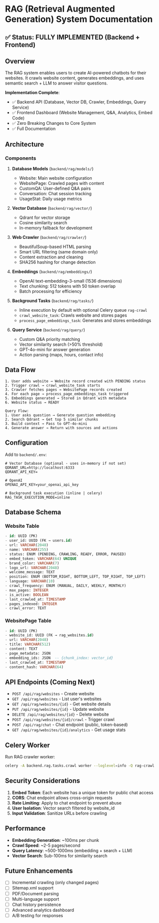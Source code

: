 # RAG (Retrieval Augmented Generation) System Documentation

## ✅ Status: FULLY IMPLEMENTED (Backend + Frontend)

## Overview

The RAG system enables users to create AI-powered chatbots for their websites. It crawls website content, generates embeddings, and uses semantic search + LLM to answer visitor questions.

**Implementation Complete**:
- ✅ Backend API (Database, Vector DB, Crawler, Embeddings, Query Service)
- ✅ Frontend Dashboard (Website Management, Q&A, Analytics, Embed Code)
- ✅ Zero Breaking Changes to Core System
- ✅ Full Documentation

## Architecture

### Components

1. **Database Models** (`backend/rag/models/`)
   - Website: Main website configuration
   - WebsitePage: Crawled pages with content
   - CustomQA: User-defined Q&A pairs
   - Conversation: Chat session tracking
   - UsageStat: Daily usage metrics

2. **Vector Database** (`backend/rag/vector/`)
   - Qdrant for vector storage
   - Cosine similarity search
   - In-memory fallback for development

3. **Web Crawler** (`backend/rag/crawler/`)
   - BeautifulSoup-based HTML parsing
   - Smart URL filtering (same domain only)
   - Content extraction and cleaning
   - SHA256 hashing for change detection

4. **Embeddings** (`backend/rag/embeddings/`)
   - OpenAI text-embedding-3-small (1536 dimensions)
   - Text chunking: 512 tokens with 50 token overlap
   - Batch processing for efficiency

5. **Background Tasks** (`backend/rag/tasks/`)
   - Inline execution by default with optional Celery queue `rag-crawl`
   - `crawl_website_task`: Crawls website and stores pages
   - `process_page_embeddings_task`: Generates and stores embeddings

6. **Query Service** (`backend/rag/query/`)
   - Custom Q&A priority matching
   - Vector similarity search (>50% threshold)
   - GPT-4o-mini for answer generation
   - Action parsing (maps, hours, contact info)

## Data Flow

```
1. User adds website → Website record created with PENDING status
2. Trigger crawl → crawl_website_task starts
3. Crawler fetches pages → WebsitePage records created
4. For each page → process_page_embeddings_task triggered
5. Embeddings generated → Stored in Qdrant with metadata
6. Website status → READY

Query Flow:
1. User asks question → Generate question embedding
2. Search Qdrant → Get top 5 similar chunks
3. Build context → Pass to GPT-4o-mini
4. Generate answer → Return with sources and actions
```

## Configuration

Add to `backend/.env`:

```env
# Vector Database (optional - uses in-memory if not set)
QDRANT_URL=http://localhost:6333
QDRANT_API_KEY=

# OpenAI
OPENAI_API_KEY=your_openai_api_key

# Background task execution (inline | celery)
RAG_TASK_EXECUTION_MODE=inline
```

## Database Schema

### Website Table
```sql
- id: UUID (PK)
- user_id: UUID (FK → users.id)
- url: VARCHAR(2048)
- name: VARCHAR(255)
- status: ENUM (PENDING, CRAWLING, READY, ERROR, PAUSED)
- embed_token: VARCHAR(64) UNIQUE
- brand_color: VARCHAR(7)
- logo_url: VARCHAR(2048)
- welcome_message: TEXT
- position: ENUM (BOTTOM_RIGHT, BOTTOM_LEFT, TOP_RIGHT, TOP_LEFT)
- language: VARCHAR(10)
- crawl_frequency: ENUM (MANUAL, DAILY, WEEKLY, MONTHLY)
- max_pages: INTEGER
- is_active: BOOLEAN
- last_crawled_at: TIMESTAMP
- pages_indexed: INTEGER
- crawl_error: TEXT
```

### WebsitePage Table
```sql
- id: UUID (PK)
- website_id: UUID (FK → rag_websites.id)
- url: VARCHAR(2048)
- title: VARCHAR(512)
- content: TEXT
- page_metadata: JSON
- embedding_ids: JSON  -- {chunk_index: vector_id}
- last_crawled_at: TIMESTAMP
- content_hash: VARCHAR(64)
```

## API Endpoints (Coming Next)

- `POST /api/rag/websites` - Create website
- `GET /api/rag/websites` - List user's websites
- `GET /api/rag/websites/{id}` - Get website details
- `PUT /api/rag/websites/{id}` - Update website
- `DELETE /api/rag/websites/{id}` - Delete website
- `POST /api/rag/websites/{id}/crawl` - Trigger crawl
- `POST /api/rag/chat` - Chat endpoint (public, token-based)
- `GET /api/rag/websites/{id}/analytics` - Get usage stats

## Celery Worker

Run RAG crawler worker:

```bash
celery -A backend.rag.tasks.crawl worker --loglevel=info -Q rag-crawl
```

## Security Considerations

1. **Embed Token**: Each website has a unique token for public chat access
2. **CORS**: Chat endpoint allows cross-origin requests
3. **Rate Limiting**: Apply to chat endpoint to prevent abuse
4. **User Isolation**: Vector search filtered by website_id
5. **Input Validation**: Sanitize URLs before crawling

## Performance

- **Embedding Generation**: ~100ms per chunk
- **Crawl Speed**: ~2-5 pages/second
- **Query Latency**: ~500-1000ms (embedding + search + LLM)
- **Vector Search**: Sub-100ms for similarity search

## Future Enhancements

- [ ] Incremental crawling (only changed pages)
- [ ] Sitemap.xml support
- [ ] PDF/Document parsing
- [ ] Multi-language support
- [ ] Chat history persistence
- [ ] Advanced analytics dashboard
- [ ] A/B testing for responses
